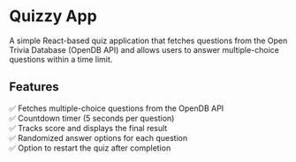 # Quizzy App

A simple React-based quiz application that fetches questions from the Open Trivia Database (OpenDB API) and allows users to answer multiple-choice questions within a time limit.

## Features
✅ Fetches multiple-choice questions from the OpenDB API  
✅ Countdown timer (5 seconds per question)  
✅ Tracks score and displays the final result  
✅ Randomized answer options for each question  
✅ Option to restart the quiz after completion  

